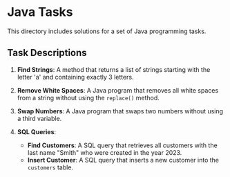 # Java Tasks

This directory includes solutions for a set of Java programming tasks.

## Task Descriptions

1. **Find Strings**: A method that returns a list of strings starting with the letter 'a' and containing exactly 3 letters.

2. **Remove White Spaces**: A Java program that removes all white spaces from a string without using the `replace()` method.

3. **Swap Numbers**: A Java program that swaps two numbers without using a third variable.

4. **SQL Queries**:
   - **Find Customers**: A SQL query that retrieves all customers with the last name "Smith" who were created in the year 2023.
   - **Insert Customer**: A SQL query that inserts a new customer into the `customers` table.
